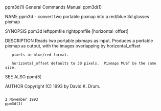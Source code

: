ppm3d(1)                                                                                General Commands Manual                                                                               ppm3d(1)

NAME
       ppm3d - convert two portable pixmap into a red/blue 3d glasses pixmap

SYNOPSIS
       ppm3d leftppmfile rightppmfile [horizontal_offset]

DESCRIPTION
       Reads two portable pixmaps as input.  Produces a portable pixmap as output, with the images overlapping by horizontal_offset

       pixels in blue/red format.

       horizontal_offset defaults to 30 pixels.  Pixmaps MUST be the same size.

SEE ALSO
       ppm(5)

AUTHOR
       Copyright (C) 1993 by David K. Drum.

                                                                                            2 November 1993                                                                                   ppm3d(1)
